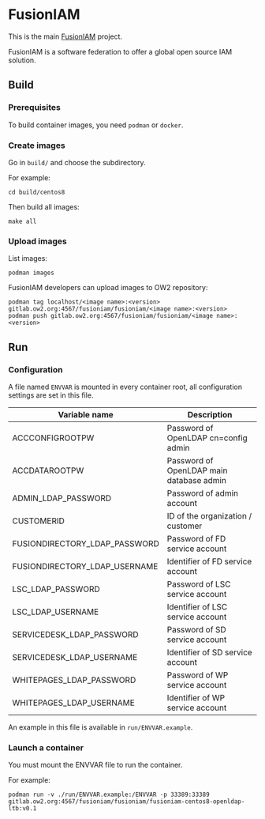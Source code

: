 # FusionIAM

This is the main [FusionIAM](https://www.fusioniam.org) project.

FusionIAM is a software federation to offer a global open source IAM solution.

## Build

### Prerequisites

To build container images, you need `podman` or `docker`.

### Create images

Go in `build/` and choose the subdirectory.

For example:
```
cd build/centos8
```

Then build all images:
```
make all
```

### Upload images

List  images:
```
podman images
```

FusionIAM developers can upload images to OW2 repository:
```
podman tag localhost/<image name>:<version> gitlab.ow2.org:4567/fusioniam/fusioniam/<image name>:<version>
podman push gitlab.ow2.org:4567/fusioniam/fusioniam/<image name>:<version>
```

## Run

### Configuration

A file named `ENVVAR` is mounted in every container root, all configuration settings are set in this file.

| Variable name                     | Description                                   |
|-----------------------------------|-----------------------------------------------|
| ACCCONFIGROOTPW                   | Password of OpenLDAP cn=config admin          |
| ACCDATAROOTPW                     | Password of OpenLDAP main database admin      |
| ADMIN_LDAP_PASSWORD               | Password of admin account                     |
| CUSTOMERID                        | ID of the organization / customer             |
| FUSIONDIRECTORY_LDAP_PASSWORD     | Password of FD service account                |
| FUSIONDIRECTORY_LDAP_USERNAME     | Identifier of FD service account              |
| LSC_LDAP_PASSWORD                 | Password of LSC service account               |
| LSC_LDAP_USERNAME                 | Identifier of LSC service account             |
| SERVICEDESK_LDAP_PASSWORD         | Password of SD service account                |
| SERVICEDESK_LDAP_USERNAME         | Identifier of SD service account              |
| WHITEPAGES_LDAP_PASSWORD          | Password of WP service account                |
| WHITEPAGES_LDAP_USERNAME          | Identifier of WP service account              |

An example in this file is available in `run/ENVVAR.example`.

### Launch a container

You must mount the ENVVAR file to run the container.

For example:
```
podman run -v ./run/ENVVAR.example:/ENVVAR -p 33389:33389 gitlab.ow2.org:4567/fusioniam/fusioniam/fusioniam-centos8-openldap-ltb:v0.1
```
